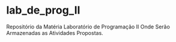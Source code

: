 # lab_de_prog_II
Repositório da Matéria Laboratório de Programação II Onde Serão Armazenadas as Atividades Propostas.
